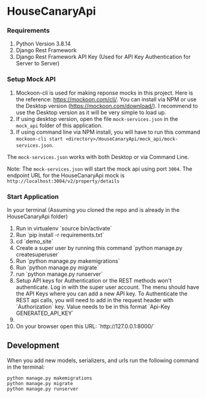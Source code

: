 # HouseCanaryApi

### Requirements
1. Python Version 3.8.14
2. Django Rest Framework
3. Django Rest Framework API Key (Used for API Key Authentication for Server to Server)

### Setup Mock API
1. Mockoon-cli is used for making reponse mocks in this project.  Here is the reference: https://mockoon.com/cli/.  You can install via NPM or use the Desktop version (https://mockoon.com/download/).  I recommend to use the Desktop version as it will be very simple to load up.
2. If using desktop version, open the file `mock-services.json` in the `mock_api` folder of this application.
3. If using command line via NPM install, you will have to run this command `mockoon-cli start <directory>/HouseCanaryApi/mock_api/mock-services.json`.

The `mock-services.json` works with both Desktop or via Command Line.

Note: The `mock-services.json` will start the mock api using port `3004`.  The endpoint URL for the HouseCanaryApi mock is `http://localhost:3004/v2/property/details`
### Start Application

In your terminal (Assuming you cloned the repo and is already in the HouseCanaryApi folder)
<ol>
  <li>Run in virtualenv `source bin/activate`</li>
  <li>Run `pip install -r requirements.txt`</li>
  <li>cd `demo_site`</li>
  <li>Create a super user by running this command `python manage.py createsuperuser`</li>
  <li>Run `python manage.py makemigrations`</li>
  <li>Run `python manage.py migrate`</li>
  <li>run `python manage.py runserver`</li>
  <li>Setup API keys for Authentication or the REST methods won't authenticate.  Log in with the super user account.  The menu should have the API Keys where you can add a new API key.  To Authenticate the REST api calls, you will need to add in the request header with `Authorization` key.  Value needs to be in this format `Api-Key GENERATED_API_KEY`<li>
  <li>On your browser open this URL: `http://127.0.0.1:8000/`</li>
</ol>


## Development
When you add new models, serializers, and urls run the following command in the terminal:
```
python manage.py makemigrations
python manage.py migrate
python manage.py runserver
```
